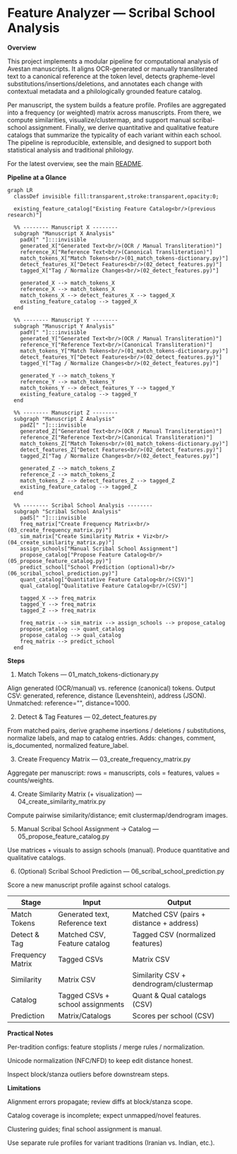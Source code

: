 # Feature Analyzer — Scribal School Analysis
**Overview**

This project implements a modular pipeline for computational analysis of Avestan manuscripts. It aligns OCR-generated or manually transliterated text to a canonical reference at the token level, detects grapheme-level substitutions/insertions/deletions, and annotates each change with contextual metadata and a philologically grounded feature catalog.

Per manuscript, the system builds a feature profile. Profiles are aggregated into a frequency (or weighted) matrix across manuscripts. From there, we compute similarities, visualize/clustermap, and support manual scribal-school assignment. Finally, we derive quantitative and qualitative feature catalogs that summarize the typicality of each variant within each school. The pipeline is reproducible, extensible, and designed to support both statistical analysis and traditional philology.


For the latest overview, see the main [README](./README.md#overview).


**Pipeline at a Glance**
```mermaid
graph LR
  classDef invisible fill:transparent,stroke:transparent,opacity:0;

  existing_feature_catalog["Existing Feature Catalog<br/>(previous research)"]

  %% -------- Manuscript X --------
  subgraph "Manuscript X Analysis"
    padX[" "]:::invisible
    generated_X["Generated Text<br/>(OCR / Manual Transliteration)"]
    reference_X["Reference Text<br/>(Canonical Transliteration)"]
    match_tokens_X["Match Tokens<br/>(01_match_tokens-dictionary.py)"]
    detect_features_X["Detect Features<br/>(02_detect_features.py)"]
    tagged_X["Tag / Normalize Changes<br/>(02_detect_features.py)"]

    generated_X --> match_tokens_X
    reference_X --> match_tokens_X
    match_tokens_X --> detect_features_X --> tagged_X
    existing_feature_catalog --> tagged_X
  end

  %% -------- Manuscript Y --------
  subgraph "Manuscript Y Analysis"
    padY[" "]:::invisible
    generated_Y["Generated Text<br/>(OCR / Manual Transliteration)"]
    reference_Y["Reference Text<br/>(Canonical Transliteration)"]
    match_tokens_Y["Match Tokens<br/>(01_match_tokens-dictionary.py)"]
    detect_features_Y["Detect Features<br/>(02_detect_features.py)"]
    tagged_Y["Tag / Normalize Changes<br/>(02_detect_features.py)"]

    generated_Y --> match_tokens_Y
    reference_Y --> match_tokens_Y
    match_tokens_Y --> detect_features_Y --> tagged_Y
    existing_feature_catalog --> tagged_Y
  end

  %% -------- Manuscript Z --------
  subgraph "Manuscript Z Analysis"
    padZ[" "]:::invisible
    generated_Z["Generated Text<br/>(OCR / Manual Transliteration)"]
    reference_Z["Reference Text<br/>(Canonical Transliteration)"]
    match_tokens_Z["Match Tokens<br/>(01_match_tokens-dictionary.py)"]
    detect_features_Z["Detect Features<br/>(02_detect_features.py)"]
    tagged_Z["Tag / Normalize Changes<br/>(02_detect_features.py)"]

    generated_Z --> match_tokens_Z
    reference_Z --> match_tokens_Z
    match_tokens_Z --> detect_features_Z --> tagged_Z
    existing_feature_catalog --> tagged_Z
  end

  %% -------- Scribal School Analysis --------
  subgraph "Scribal School Analysis"
    padS[" "]:::invisible
    freq_matrix["Create Frequency Matrix<br/>(03_create_frequency_matrix.py)"]
    sim_matrix["Create Similarity Matrix + Viz<br/>(04_create_similarity_matrix.py)"]
    assign_schools["Manual Scribal School Assignment"]
    propose_catalog["Propose Feature Catalog<br/>(05_propose_feature_catalog.py)"]
    predict_school["School Prediction (optional)<br/>(06_scribal_school_prediction.py)"]
    quant_catalog["Quantitative Feature Catalog<br/>(CSV)"]
    qual_catalog["Qualitative Feature Catalog<br/>(CSV)"]

    tagged_X --> freq_matrix
    tagged_Y --> freq_matrix
    tagged_Z --> freq_matrix

    freq_matrix --> sim_matrix --> assign_schools --> propose_catalog
    propose_catalog --> quant_catalog
    propose_catalog --> qual_catalog
    freq_matrix --> predict_school
  end

  ```

**Steps**
1) Match Tokens — 01_match_tokens-dictionary.py

Align generated (OCR/manual) vs. reference (canonical) tokens.
Output CSV: generated, reference, distance (Levenshtein), address (JSON).
Unmatched: reference="", distance=1000.

2) Detect & Tag Features — 02_detect_features.py

From matched pairs, derive grapheme insertions / deletions / substitutions, normalize labels, and map to catalog entries.
Adds: changes, comment, is_documented, normalized feature_label.

3) Create Frequency Matrix — 03_create_frequency_matrix.py

Aggregate per manuscript: rows = manuscripts, cols = features, values = counts/weights.

4) Create Similarity Matrix (+ visualization) — 04_create_similarity_matrix.py

Compute pairwise similarity/distance; emit clustermap/dendrogram images.

5) Manual Scribal School Assignment → Catalog — 05_propose_feature_catalog.py

Use matrices + visuals to assign schools (manual). Produce quantitative and qualitative catalogs.

6) (Optional) Scribal School Prediction — 06_scribal_school_prediction.py

Score a new manuscript profile against school catalogs.

| Stage            | Input                            | Output                                   |
| ---------------- | -------------------------------- | ---------------------------------------- |
| Match Tokens     | Generated text, Reference text   | Matched CSV (pairs + distance + address) |
| Detect & Tag     | Matched CSV, Feature catalog     | Tagged CSV (normalized features)         |
| Frequency Matrix | Tagged CSVs                      | Matrix CSV                               |
| Similarity       | Matrix CSV                       | Similarity CSV + dendrogram/clustermap   |
| Catalog          | Tagged CSVs + school assignments | Quant & Qual catalogs (CSV)              |
| Prediction       | Matrix/Catalogs                  | Scores per school (CSV)                  |

**Practical Notes**

Per-tradition configs: feature stoplists / merge rules / normalization.

Unicode normalization (NFC/NFD) to keep edit distance honest.

Inspect block/stanza outliers before downstream steps.

**Limitations**

Alignment errors propagate; review diffs at block/stanza scope.

Catalog coverage is incomplete; expect unmapped/novel features.

Clustering guides; final school assignment is manual.

Use separate rule profiles for variant traditions (Iranian vs. Indian, etc.).
